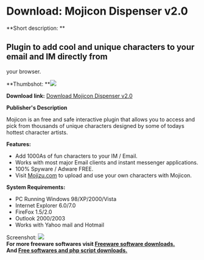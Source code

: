 # Download: Mojicon Dispenser v2.0

**Short description: **

## Plugin to add cool and unique characters to your email and IM directly from
your browser.

  
**Thumbshot: **![](http://www.freewarefiles.com/screenshot/mojicon_md.jpg)   
  
**Download link:** [Download Mojicon Dispenser v2.0](http://freesoftwares.boysofts.com/Mojicon-Dispenser-V_program_38660.html)  
  

**Publisher's Description**  
  

Mojicon is an free and safe interactive plugin that allows you to access and
pick from thousands of unique characters designed by some of todays hottest
character artists.

**Features:**

  * Add 1000As of fun characters to your IM / Email.
  * Works with most major Email clients and instant messenger applications.
  * 100% Spyware / Adware FREE.
  * Visit [Mojizu.com](http://www.mojizu.com) to upload and use your own characters with Mojicon.

**System Requirements:**

  * PC Running Windows 98/XP/2000/Vista 
  * Internet Explorer 6.0/7.0 
  * FireFox 1.5/2.0 
  * Outlook 2000/2003 
  * Works with Yahoo mail and Hotmail 

  
  
Screenshot: ![](http://www.freewarefiles.com/screenshot/mojicon.jpg)  
**For more freeware softwares visit [Freeware software downloads.](http://freesoftwares.boysofts.com/)**   
**And [Free softwares and php script downloads.](http://www.boysofts.com/)**

